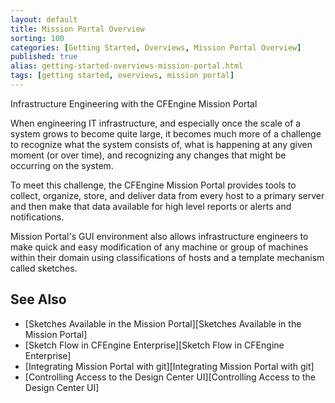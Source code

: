 ```yaml
---
layout: default
title: Mission Portal Overview
sorting: 100
categories: [Getting Started, Overviews, Mission Portal Overview]
published: true
alias: getting-started-overviews-mission-portal.html
tags: [getting started, overviews, mission portal]
---
```


Infrastructure Engineering with the CFEngine Mission Portal

When engineering IT infrastructure, and especially once the scale of a system grows to become quite large, it becomes much more of a challenge to recognize what the system consists of, what is happening at any given moment (or over time), and recognizing any changes that might be occurring on the system.

To meet this challenge, the CFEngine Mission Portal provides tools to collect, organize, store, and deliver data from every host to a primary server and then make that data available for high level reports or alerts and notifications.

Mission Portal's GUI environment also allows infrastructure engineers to make quick and easy modification of any machine or group of machines within their domain using classifications of hosts and a template mechanism called sketches.

## See Also ##
* [Sketches Available in the Mission Portal][Sketches Available in the Mission Portal]
* [Sketch Flow in CFEngine Enterprise][Sketch Flow in CFEngine Enterprise]
* [Integrating Mission Portal with git][Integrating Mission Portal with git]
* [Controlling Access to the Design Center UI][Controlling Access to the Design Center UI]



